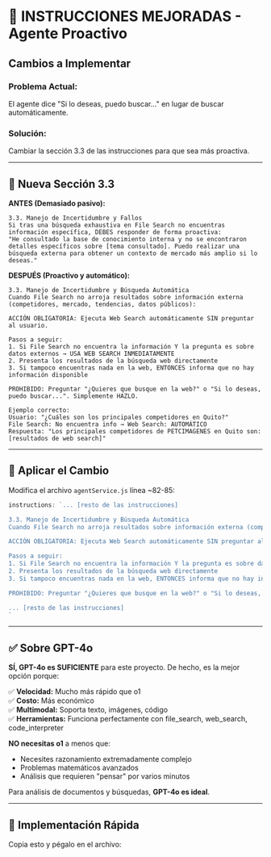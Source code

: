 # 🎯 INSTRUCCIONES MEJORADAS - Agente Proactivo

## Cambios a Implementar

### Problema Actual:
El agente dice "Si lo deseas, puedo buscar..." en lugar de buscar automáticamente.

### Solución:
Cambiar la sección 3.3 de las instrucciones para que sea más proactiva.

---

## 📝 Nueva Sección 3.3

**ANTES (Demasiado pasivo):**
```
3.3. Manejo de Incertidumbre y Fallos
Si tras una búsqueda exhaustiva en File Search no encuentras información específica, DEBES responder de forma proactiva:
"He consultado la base de conocimiento interna y no se encontraron detalles específicos sobre [tema consultado]. Puedo realizar una búsqueda externa para obtener un contexto de mercado más amplio si lo deseas."
```

**DESPUÉS (Proactivo y automático):**
```
3.3. Manejo de Incertidumbre y Búsqueda Automática
Cuando File Search no arroja resultados sobre información externa (competidores, mercado, tendencias, datos públicos):

ACCIÓN OBLIGATORIA: Ejecuta Web Search automáticamente SIN preguntar al usuario.

Pasos a seguir:
1. Si File Search no encuentra la información Y la pregunta es sobre datos externos → USA WEB SEARCH INMEDIATAMENTE
2. Presenta los resultados de la búsqueda web directamente
3. Si tampoco encuentras nada en la web, ENTONCES informa que no hay información disponible

PROHIBIDO: Preguntar "¿Quieres que busque en la web?" o "Si lo deseas, puedo buscar...". Simplemente HAZLO.

Ejemplo correcto:
Usuario: "¿Cuáles son los principales competidores en Quito?"
File Search: No encuentra info → Web Search: AUTOMÁTICO
Respuesta: "Los principales competidores de PETCIMAGENES en Quito son: [resultados de web search]"
```

---

## 🔄 Aplicar el Cambio

Modifica el archivo `agentService.js` línea ~82-85:

```javascript
instructions: `... [resto de las instrucciones]

3.3. Manejo de Incertidumbre y Búsqueda Automática
Cuando File Search no arroja resultados sobre información externa (competidores, mercado, tendencias, datos públicos):

ACCIÓN OBLIGATORIA: Ejecuta Web Search automáticamente SIN preguntar al usuario.

Pasos a seguir:
1. Si File Search no encuentra la información Y la pregunta es sobre datos externos → USA WEB SEARCH INMEDIATAMENTE
2. Presenta los resultados de la búsqueda web directamente
3. Si tampoco encuentras nada en la web, ENTONCES informa que no hay información disponible

PROHIBIDO: Preguntar "¿Quieres que busque en la web?" o "Si lo deseas, puedo buscar...". Simplemente HAZLO.

... [resto de las instrucciones]
`
```

---

## ✅ Sobre GPT-4o

**SÍ, GPT-4o es SUFICIENTE** para este proyecto. De hecho, es la mejor opción porque:

✅ **Velocidad:** Mucho más rápido que o1  
✅ **Costo:** Más económico  
✅ **Multimodal:** Soporta texto, imágenes, código  
✅ **Herramientas:** Funciona perfectamente con file_search, web_search, code_interpreter  

**NO necesitas o1** a menos que:
- Necesites razonamiento extremadamente complejo
- Problemas matemáticos avanzados
- Análisis que requieren "pensar" por varios minutos

Para análisis de documentos y búsquedas, **GPT-4o es ideal**.

---

## 🚀 Implementación Rápida

Copia esto y pégalo en el archivo:

